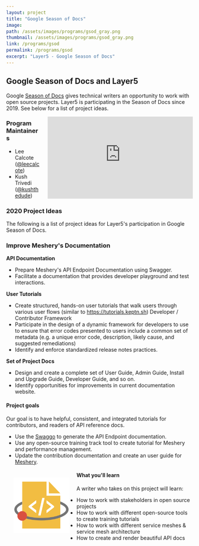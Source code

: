```yaml
---
layout: project
title: "Google Season of Docs"
image:
path: /assets/images/programs/gsod_gray.png
thumbnail: /assets/images/programs/gsod_gray.png
link: /programs/gsod
permalink: /programs/gsod
excerpt: "Layer5 - Google Season of Docs"
---
```


## Google Season of Docs and Layer5

Google [Season of Docs](https://developers.google.com/season-of-docs) gives technical writers an opportunity to work with open source projects. Layer5 is participating in the Season of Docs since 2019. See below for a list of project ideas.

<div id="layer5-intro" class="card-content" style="position:relative;float:right;margin-left:20px;" ><iframe width="392" height="220.5" src="https://www.youtube.com/embed/0yN5T5LB9ps" frameborder="0" allow="accelerometer; autoplay; encrypted-media; gyroscope; picture-in-picture" allowfullscreen></iframe></div>

### Program Maintainers

- Lee Calcote ([@leecalcote](https://github.com/leecalcote)\)
- Kush Trivedi ([@kushthedude](https://github.com/kushthedude)\)

### 2020 Project Ideas

The following is a list of project ideas for Layer5's participation in Google Season of Docs.

### Improve Meshery's Documentation

**API Documentation**
 - Prepare Meshery's API Endpoint Documentation using Swagger.
 - Facilitate a documentation that provides developer playground and test interactions.

**User Tutorials**
- Create structured, hands-on user tutorials that walk users through various user flows (similar to https://tutorials.keptn.sh)
Developer / Contributor Framework
- Participate in the design of a dynamic framework for developers to use to ensure that error codes presented to users include a common set of metadata (e.g. a unique error code, description, likely cause, and suggested remediations)
- Identify and enforce standardized release notes practices.

**Set of Project Docs**
- Design and create a complete set of User Guide, Admin Guide, Install and Upgrade Guide, Developer Guide, and so on.
- Identify opportunities for improvements in current documentation website.

#### Project goals

Our goal is to have helpful, consistent, and integrated tutorials for contributors, and readers of API reference docs.

- Use the [Swaggo](https://github.com/swaggo/swag) to generate the API Endpoint documentation.
- Use any open-source training track tool to create tutorial for Meshery and performance management.
- Update the contribution documentation and create an user guide for [Meshery](https://meshery.io).

<img
    src="/assets/images/buttons/gsod.png"
    style="width:150px;  float: left; margin: 20px;"
  />

#### What you'll learn

A writer who takes on this project will learn:

- How to work with stakeholders in open source projects
- How to work with different open-source tools to create training tutorials
- How to work with different service meshes & service mesh architecture
- How to create and render beautiful API docs


